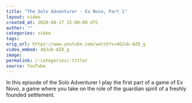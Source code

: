 ```yaml
---
title: "The Solo Adventurer - Ex Novo, Part 1"
layout: video
created_at: 2020-08-17 15:00:00 UTC
author: ""
categories: video
tags: 
orig_url: https://www.youtube.com/watch?v=4QJub-AZ8_g
video_embed: 4QJub-AZ8_g
image: 
permalink: /:categories/:title/
source: YouTube
---
```


In this episode of the Solo Adventurer I play the first part of a game of Ex Novo, a game where you take on the role of the guardian spirit of a freshly founded settlement. 